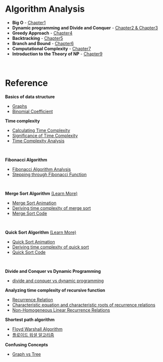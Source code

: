 # Algorithm Analysis
- **Big O** - [Chapter1](https://github.com/juho-creator/CS-Courses/blob/main/Notes/chapter1.md) 
- **Dynamic programming and Divide and Conquer** - [Chapter2 & Chapter3](https://github.com/juho-creator/CS-Courses/blob/main/Notes/chapter2%2C3.md) 
- **Greedy Approach** - [Chapter4](https://github.com/juho-creator/CS-Courses/blob/main/Notes/chapter4.md) 
- **Backtracking** - [Chapter5](https://github.com/juho-creator/CS-Courses/blob/main/Notes/chapter5.md)
- **Branch and Bound** - [Chapter6](https://github.com/juho-creator/CS-Courses/blob/main/Notes/chapter6.md)
- **Computational Complexity** - [Chapter7](https://github.com/juho-creator/CS-Courses/blob/main/Notes/Algorithm_Notes/chapter7.md)
- **Introduction to the Theory of NP** - [Chapter9](https://github.com/juho-creator/CS-Courses/blob/main/Notes/chapter9.md)
</br>




# Reference
**Basics of data structure**
- [Graphs](https://www.youtube.com/watch?v=-VgHk7UMPP4&list=WL)
- [Binomial Coefficient](https://www.youtube.com/watch?v=WHztDZECzlM)



**Time complexity**
- [Calculating Time Complexity](https://www.youtube.com/watch?v=KXAbAa1mieU)
- [Significance of Time Complexity](https://www.youtube.com/watch?v=BiclygL5dXo)
- [Time Complexity Analysis](https://www.youtube.com/watch?v=jbJd7gzefq0)
</br> 


**Fibonacci Algorithm**
- [Fibonacci Algorithm Analysis](https://www.geeksforgeeks.org/program-for-nth-fibonacci-number/)
- [Stepping through Fibonacci Function](https://www.youtube.com/watch?v=zg-ddPbzcKM)
</br> 


**Merge Sort Algorithm** [(Learn More)](https://www.geeksforgeeks.org/time-and-space-complexity-analysis-of-merge-sort/)
- [Merge Sort Animation](https://www.youtube.com/watch?v=4VqmGXwpLqc)
- [Deriving time complexity of merge sort](https://www.youtube.com/watch?v=g1AwUYauqgg)
- [Merge Sort Code](https://www.youtube.com/watch?v=LeWuki7AQLo)
</br>

**Quick Sort Algorithm** [(Learn More)](https://www.geeksforgeeks.org/quick-sort/)
- [Quick Sort Animation](https://www.youtube.com/watch?v=Hoixgm4-P4M)
- [Deriving time complexity of quick sort](https://www.youtube.com/watch?v=-qOVVRIZzao)
- [Quick Sort Code](https://www.youtube.com/watch?v=0jDiBM68NGU)
</br>

**Divide and Conquer vs Dynamic Programming**
- [divide and conquer vs dynamic programming](https://itnext.io/dynamic-programming-vs-divide-and-conquer-2fea680becbe)




**Analyzing time complexity of recursive function**
- [Recurrence Relation](https://www.youtube.com/watch?v=4V30R3I1vLI)
- [Characteristic equation and characteristic roots of recurrence relations](https://www.youtube.com/watch?v=GvOBBcnIjlw)
- [Non-Homogeneous Linear Recurrence Relations](https://www.youtube.com/watch?v=NKsz2mGxX4A)

**Shortest path algorithm**
- [Floyd Warshall Algorithm](https://www.youtube.com/watch?v=4OQeCuLYj-4)
- [플로이드 워셜 알고리즘](https://velog.io/@kimdukbae/%ED%94%8C%EB%A1%9C%EC%9D%B4%EB%93%9C-%EC%9B%8C%EC%85%9C-%EC%95%8C%EA%B3%A0%EB%A6%AC%EC%A6%98-Floyd-Warshall-Algorithm)

**Confusing Concepts**
- [Graph vs Tree](https://www.geeksforgeeks.org/difference-between-graph-and-tree/)
